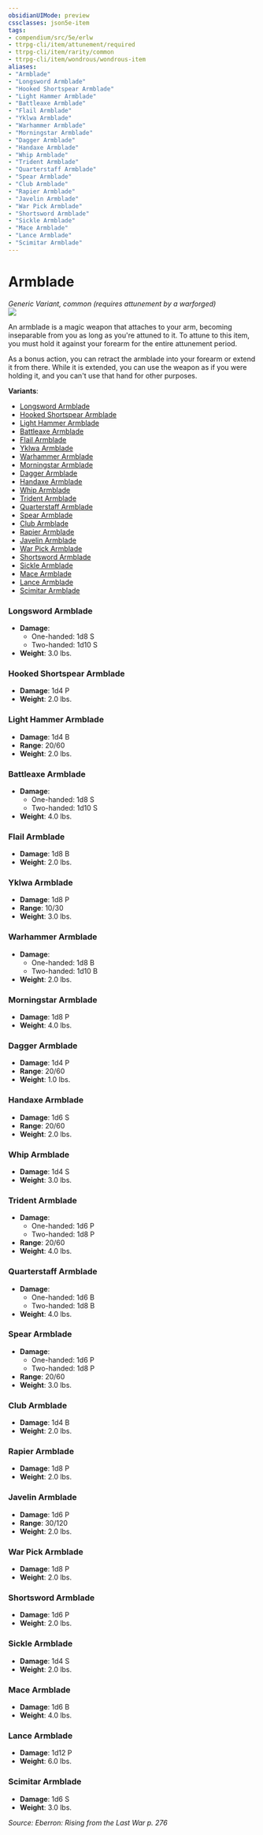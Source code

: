 ```yaml
---
obsidianUIMode: preview
cssclasses: json5e-item
tags:
- compendium/src/5e/erlw
- ttrpg-cli/item/attunement/required
- ttrpg-cli/item/rarity/common
- ttrpg-cli/item/wondrous/wondrous-item
aliases: 
- "Armblade"
- "Longsword Armblade"
- "Hooked Shortspear Armblade"
- "Light Hammer Armblade"
- "Battleaxe Armblade"
- "Flail Armblade"
- "Yklwa Armblade"
- "Warhammer Armblade"
- "Morningstar Armblade"
- "Dagger Armblade"
- "Handaxe Armblade"
- "Whip Armblade"
- "Trident Armblade"
- "Quarterstaff Armblade"
- "Spear Armblade"
- "Club Armblade"
- "Rapier Armblade"
- "Javelin Armblade"
- "War Pick Armblade"
- "Shortsword Armblade"
- "Sickle Armblade"
- "Mace Armblade"
- "Lance Armblade"
- "Scimitar Armblade"
---
```

# Armblade
*Generic Variant, common (requires attunement by a warforged)*  
![](/3-Mechanics/CLI/items/img/armblade.webp#right)  


An armblade is a magic weapon that attaches to your arm, becoming inseparable from you as long as you're attuned to it. To attune to this item, you must hold it against your forearm for the entire attunement period.

As a bonus action, you can retract the armblade into your forearm or extend it from there. While it is extended, you can use the weapon as if you were holding it, and you can't use that hand for other purposes.

**Variants**:
- [Longsword Armblade](#Longsword%20Armblade)
- [Hooked Shortspear Armblade](#Hooked%20Shortspear%20Armblade)
- [Light Hammer Armblade](#Light%20Hammer%20Armblade)
- [Battleaxe Armblade](#Battleaxe%20Armblade)
- [Flail Armblade](#Flail%20Armblade)
- [Yklwa Armblade](#Yklwa%20Armblade)
- [Warhammer Armblade](#Warhammer%20Armblade)
- [Morningstar Armblade](#Morningstar%20Armblade)
- [Dagger Armblade](#Dagger%20Armblade)
- [Handaxe Armblade](#Handaxe%20Armblade)
- [Whip Armblade](#Whip%20Armblade)
- [Trident Armblade](#Trident%20Armblade)
- [Quarterstaff Armblade](#Quarterstaff%20Armblade)
- [Spear Armblade](#Spear%20Armblade)
- [Club Armblade](#Club%20Armblade)
- [Rapier Armblade](#Rapier%20Armblade)
- [Javelin Armblade](#Javelin%20Armblade)
- [War Pick Armblade](#War%20Pick%20Armblade)
- [Shortsword Armblade](#Shortsword%20Armblade)
- [Sickle Armblade](#Sickle%20Armblade)
- [Mace Armblade](#Mace%20Armblade)
- [Lance Armblade](#Lance%20Armblade)
- [Scimitar Armblade](#Scimitar%20Armblade)

### Longsword Armblade

- **Damage**:
  - One-handed: 1d8 S
  - Two-handed: 1d10 S
- **Weight**: 3.0 lbs.

### Hooked Shortspear Armblade

- **Damage**: 1d4 P
- **Weight**: 2.0 lbs.

### Light Hammer Armblade

- **Damage**: 1d4 B
- **Range**: 20/60
- **Weight**: 2.0 lbs.

### Battleaxe Armblade

- **Damage**:
  - One-handed: 1d8 S
  - Two-handed: 1d10 S
- **Weight**: 4.0 lbs.

### Flail Armblade

- **Damage**: 1d8 B
- **Weight**: 2.0 lbs.

### Yklwa Armblade

- **Damage**: 1d8 P
- **Range**: 10/30
- **Weight**: 3.0 lbs.

### Warhammer Armblade

- **Damage**:
  - One-handed: 1d8 B
  - Two-handed: 1d10 B
- **Weight**: 2.0 lbs.

### Morningstar Armblade

- **Damage**: 1d8 P
- **Weight**: 4.0 lbs.

### Dagger Armblade

- **Damage**: 1d4 P
- **Range**: 20/60
- **Weight**: 1.0 lbs.

### Handaxe Armblade

- **Damage**: 1d6 S
- **Range**: 20/60
- **Weight**: 2.0 lbs.

### Whip Armblade

- **Damage**: 1d4 S
- **Weight**: 3.0 lbs.

### Trident Armblade

- **Damage**:
  - One-handed: 1d6 P
  - Two-handed: 1d8 P
- **Range**: 20/60
- **Weight**: 4.0 lbs.

### Quarterstaff Armblade

- **Damage**:
  - One-handed: 1d6 B
  - Two-handed: 1d8 B
- **Weight**: 4.0 lbs.

### Spear Armblade

- **Damage**:
  - One-handed: 1d6 P
  - Two-handed: 1d8 P
- **Range**: 20/60
- **Weight**: 3.0 lbs.

### Club Armblade

- **Damage**: 1d4 B
- **Weight**: 2.0 lbs.

### Rapier Armblade

- **Damage**: 1d8 P
- **Weight**: 2.0 lbs.

### Javelin Armblade

- **Damage**: 1d6 P
- **Range**: 30/120
- **Weight**: 2.0 lbs.

### War Pick Armblade

- **Damage**: 1d8 P
- **Weight**: 2.0 lbs.

### Shortsword Armblade

- **Damage**: 1d6 P
- **Weight**: 2.0 lbs.

### Sickle Armblade

- **Damage**: 1d4 S
- **Weight**: 2.0 lbs.

### Mace Armblade

- **Damage**: 1d6 B
- **Weight**: 4.0 lbs.

### Lance Armblade

- **Damage**: 1d12 P
- **Weight**: 6.0 lbs.

### Scimitar Armblade

- **Damage**: 1d6 S
- **Weight**: 3.0 lbs.


*Source: Eberron: Rising from the Last War p. 276*